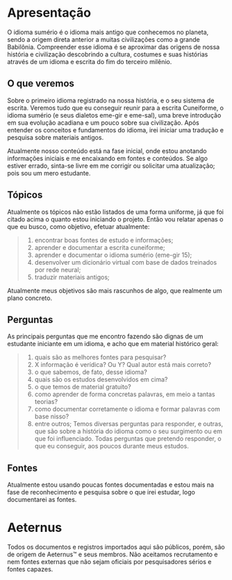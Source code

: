 # Apresentação
O idioma sumério é o idioma mais antigo que conhecemos no planeta, sendo a origem direta anterior a muitas civilizações como a grande Babilônia. Compreender esse idioma é se aproximar das origens de nossa história e civilização descobrindo a cultura, costumes e suas histórias através de um idioma e escrita do fim do terceiro milênio.

## O que veremos
Sobre o primeiro idioma registrado na nossa história, e o seu sistema de escrita. Veremos tudo que eu conseguir reunir para a escrita Cuneiforme, o idioma sumério (e seus dialetos eme-gir e eme-sal), uma breve introdução em sua evolução acadiana e um pouco sobre sua civilização. Após entender os conceitos e fundamentos do idioma, irei iniciar uma tradução e pesquisa sobre materiais antigos.

Atualmente nosso conteúdo está na fase inicial, onde estou anotando informações iniciais e me encaixando em fontes e conteúdos. Se algo estiver errado, sinta-se livre em me corrigir ou solicitar uma atualização; pois sou um mero estudante.
## Tópicos
Atualmente os tópicos não estão listados de uma forma uniforme, já que foi citado acima o quanto estou iniciando o projeto. Então vou relatar apenas o que eu busco, como objetivo, efetuar atualmente:
> 1. encontrar boas fontes de estudo e informações;
> 2. aprender e documentar a escrita cuneiforme;
> 3. aprender e documentar o idioma sumério (eme-gir 15);
> 4. desenvolver um dicionário virtual com base de dados treinados por rede neural;
> 5. traduzir materiais antigos;

Atualmente meus objetivos são mais rascunhos de algo, que realmente um plano concreto. 
## Perguntas
As principais perguntas que me encontro fazendo são dignas de um estudante iniciante em um idioma, e acho que em material histórico geral:
> 1. quais são as melhores fontes para pesquisar?
> 2. X informação é verídica? Ou Y? Qual autor está mais correto?
> 3. o que sabemos, de fato, desse idioma?
> 4. quais são os estudos desenvolvidos em cima?
> 5. o que temos de material gratuito?
> 6. como aprender de forma concretas palavras, em meio a tantas teorias?
> 7. como documentar corretamente o idioma e formar palavras com base nisso?
> 8. entre outros;
Temos diversas perguntas para responder, e outras, que são sobre a história do idioma como o seu surgimento ou em que foi influenciado. Todas perguntas que pretendo responder, o que eu conseguir, aos poucos durante meus estudos.
## Fontes
Atualmente estou usando poucas fontes documentadas e estou mais na fase de reconhecimento e pesquisa sobre o que irei estudar, logo documentarei as fontes.

# Aeternus
Todos os documentos e registros importados aqui são públicos, porém, são de origem de Aeternus™️ e seus membros. Não aceitamos recrutamento e nem fontes externas que não sejam oficiais por pesquisadores sérios e fontes capazes.

